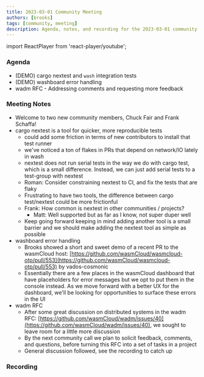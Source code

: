 ```yaml
---
title: 2023-03-01 Community Meeting
authors: [brooks]
tags: [community, meeting]
description: Agenda, notes, and recording for the 2023-03-01 community meeting
---
```


import ReactPlayer from 'react-player/youtube';

### Agenda
- (DEMO) cargo nextest and `wash` integration tests
- (DEMO) washboard error handling
- wadm RFC - Addressing comments and requesting more feedback

<!--truncate-->

### Meeting Notes
- Welcome to two new community members, Chuck Fair and Frank Schaffa!
- cargo nextest is a tool for quicker, more reproducible tests
  - could add some friction in terms of new contributors to install that test runner
  - we've noticed a ton of flakes in PRs that depend on network/IO lately in wash
  - nextest does not run serial tests in the way we do with cargo test, which is a small difference. Instead, we can just add serial tests to a test-group with nextest
  - Roman: Consider constraining nextest to CI, and fix the tests that are flaky
  - Frustrating to have two tools, the difference between cargo test/nextest could be more frictionful
  - Frank: How common is nextest in other communities / projects?
    - Matt: Well supported but as far as I know, not super duper well
  - Keep going forward keeping in mind adding another tool is a small barrier and we should make adding the nextest tool as simple as possible
- washboard error handling
  - Brooks showed a short and sweet demo of a recent PR to the wasmCloud host: [https://github.com/wasmCloud/wasmcloud-otp/pull/553](https://github.com/wasmCloud/wasmcloud-otp/pull/553) by vados-cosmonic
  - Essentially there are a few places in the wasmCloud dashboard that have placeholders for error messages but we opt to put them in the console instead. As we move forward with a better UX for the dashboard, we'll be looking for opportunities to surface these errors in the UI
- wadm RFC
  - After some great discussion on distributed systems in the wadm RFC: [https://github.com/wasmCloud/wadm/issues/40](https://github.com/wasmCloud/wadm/issues/40), we sought to leave room for a little more discussion
  - By the next community call we plan to solicit feedback, comments, and questions, before turning this RFC into a set of tasks in a project
  - General discussion followed, see the recording to catch up

### Recording

<ReactPlayer url='https://www.youtube.com/watch?v=gksQ46h3Khg' controls />
